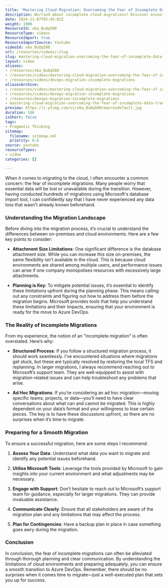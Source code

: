 ```yaml
---
title: 'Mastering Cloud Migration: Overcoming the Fear of Incomplete Data Transfers'
description: Worried about incomplete cloud migrations? Discover essential tips for a smooth transition to Azure DevOps and ensure your data stays intact!
date: 2024-11-07T05:45:02Z
weight: 1000
ResourceId: x6a_BuQq580
ResourceType: videos
ResourceImport: true
ResourceImportSource: Youtube
videoId: x6a_BuQq580
url: /resources/videos/:slug
slug: mastering-cloud-migration-overcoming-the-fear-of-incomplete-data-transfers
layout: video
aliases:
- /resources/x6a_BuQq580
- /resources/videos/mastering-cloud-migration-overcoming-the-fear-of-incomplete-data-transfers
- /resources/videos/devops-migration-incomplete-migrations
aliasesArchive:
- /resources/videos/mastering-cloud-migration-overcoming-the-fear-of-incomplete-data-transfers
- /resources/videos/devops-migration-incomplete-migrations
- /resources/devops-migration-incomplete-migrations
- mastering-cloud-migration-overcoming-the-fear-of-incomplete-data-transfers
preview: https://i.ytimg.com/vi/x6a_BuQq580/maxresdefault.jpg
duration: 186
isShort: false
tags:
- Pragmatic Thinking
sitemap:
  filename: sitemap.xml
  priority: 0.6
source: youtube
resourceTypes:
- video
categories: []

---
```

When it comes to migrating to the cloud, I often encounter a common concern: the fear of incomplete migrations. Many people worry that essential data will be lost or unavailable during the transition. However, having conducted hundreds of migrations using Microsoft's database import tool, I can confidently say that I have never experienced any data loss that wasn't already known beforehand. 

### Understanding the Migration Landscape

Before diving into the migration process, it’s crucial to understand the differences between on-premises and cloud environments. Here are a few key points to consider:

- **Attachment Size Limitations**: One significant difference is the database attachment size. While you can increase this size on-premises, the same flexibility isn’t available in the cloud. This is because cloud environments are shared among multiple users, and performance issues can arise if one company monopolises resources with excessively large attachments.

- **Planning is Key**: To mitigate potential issues, it’s essential to identify these limitations upfront during the planning phase. This means calling out any constraints and figuring out how to address them before the migration begins. Microsoft provides tools that help you understand these limitations and their impacts, ensuring that your environment is ready for the move to Azure DevOps.

### The Reality of Incomplete Migrations

From my experience, the notion of an "incomplete migration" is often overstated. Here’s why:

- **Structured Process**: If you follow a structured migration process, it should work seamlessly. I’ve encountered situations where migrations get stuck, but these are typically resolved by restoring the local TFS and replanning. In larger migrations, I always recommend reaching out to Microsoft’s support team. They are well-equipped to assist with migration-related issues and can help troubleshoot any problems that arise.

- **Ad Hoc Migrations**: If you’re considering an ad hoc migration—moving specific teams, projects, or data—you’ll need to have clear conversations about what can and cannot be migrated. This is highly dependent on your data’s format and your willingness to lose certain pieces. The key is to have these discussions upfront, so there are no surprises when it’s time to migrate.

### Preparing for a Smooth Migration

To ensure a successful migration, here are some steps I recommend:

1. **Assess Your Data**: Understand what data you want to migrate and identify any potential issues beforehand.
   
2. **Utilise Microsoft Tools**: Leverage the tools provided by Microsoft to gain insights into your current environment and what adjustments may be necessary.

3. **Engage with Support**: Don’t hesitate to reach out to Microsoft’s support team for guidance, especially for larger migrations. They can provide invaluable assistance.

4. **Communicate Clearly**: Ensure that all stakeholders are aware of the migration plan and any limitations that may affect the process.

5. **Plan for Contingencies**: Have a backup plan in place in case something goes awry during the migration.

### Conclusion

In conclusion, the fear of incomplete migrations can often be alleviated through thorough planning and clear communication. By understanding the limitations of cloud environments and preparing adequately, you can ensure a smooth transition to Azure DevOps. Remember, there should be no surprises when it comes time to migrate—just a well-executed plan that sets you up for success.
